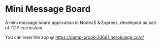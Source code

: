 # Mini Message Board
A mini message board application in NodeJS &amp; Express, developed as part of TOP curriculum.

You can view the app @ https://damp-brook-33661.herokuapp.com/
